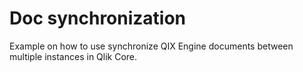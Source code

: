 # Doc synchronization

Example on how to use synchronize QIX Engine documents between multiple instances in Qlik Core.

